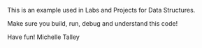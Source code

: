 This is an example used in Labs and Projects for Data Structures.

Make sure you build, run, debug and understand this code!

Have fun!  Michelle Talley


